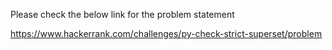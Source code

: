Please check the below link for the problem statement

https://www.hackerrank.com/challenges/py-check-strict-superset/problem
